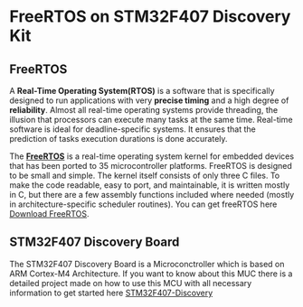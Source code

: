 # FreeRTOS on STM32F407 Discovery Kit

## FreeRTOS

A **Real-Time Operating System(RTOS)**  is a software that is specifically designed to run applications with very **precise timing** and a high degree of **reliability**. Almost all real-time operating systems provide threading, the illusion that processors can execute many tasks at the same time. Real-time software is ideal for deadline-specific systems. It ensures that the prediction of tasks execution durations is done accurately.

The **[FreeRTOS](https://www.freertos.org/)** is a real-time operating system kernel for embedded devices that has been ported to 35 microcontroller platforms. FreeRTOS is designed to be small and simple. The kernel itself consists of only three C files. To make the code readable, easy to port, and maintainable, it is written mostly in C, but there are a few assembly functions included where needed (mostly in architecture-specific scheduler routines). You can get freeRTOS here [Download FreeRTOS](https://www.freertos.org/a00104.html).

## STM32F407 Discovery Board
The STM32F407 Discovery Board is a Microconctroller which is based on ARM Cortex-M4 Architecture. If you want to know about this MUC there is a detailed project made on how to use this MCU with all necessary information to get started here [STM32F407-Discovery](https://github.com/SharathN25/STM32F407-Discovery)


